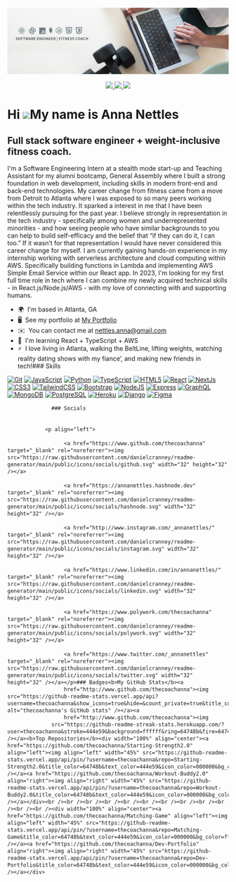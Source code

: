 
![Banner](banner.png)

<p align="center">
    <a href="https://www.linkedin.com/in/annanettles">
        <img src="https://img.shields.io/badge/LinkedIn-6D8084?style=for-the-badge&logo=linkedin&logoColor=white">
    </a>
    <a href="https://twitter.com/_annanettles">
        <img src="https://img.shields.io/badge/Twitter-6D8084?style=for-the-badge&logo=twitter&logoColor=white">
    </a>
    <a href="https://anna-nettles-dev.herokuapp.com/">
        <img src="https://img.shields.io/badge/Portfolio-6D8084?style=for-the-badge&logo=react&logoColor=white">
    </a>
</p>

Hi ![](https://user-images.githubusercontent.com/18350557/176309783-0785949b-9127-417c-8b55-ab5a4333674e.gif)My name is Anna Nettles
====================================================================================================================================

Full stack software engineer + weight-inclusive fitness coach.
--------------------------------------------------------------

I'm a Software Engineering Intern at a stealth mode start-up and Teaching Assistant for my alumni bootcamp, General Assembly where I built a strong foundation in web development, including skills in modern front-end and back-end technologies. My career change from fitness came from a move from Detroit to Atlanta where I was exposed to so many peers working within the tech industry. It sparked a interest in me that I have been relentlessly pursuing for the past year. I believe strongly in representation in the tech industry - specifically among women and underrepresented minorities - and how seeing people who have similar backgrounds to you can help to build self-efficacy and the belief that “if they can do it, I can too.” If it wasn’t for that representation I would have never considered this career change for myself. I am currently gaining hands-on experience in my internship working with serverless architecture and cloud computing within AWS. Specifically building functions in Lambda and implementing AWS Simple Email Service within our React app. In 2023, I'm looking for my first full time role in tech where I can combine my newly acquired technical skills - in React.js/Node.js/AWS - with my love of connecting with and supporting humans.

*   🌍  I'm based in Atlanta, GA
*   🖥️  See my portfolio at [My Portfolio](http://anna-nettles-dev.herokuapp.com/)
*   ✉️  You can contact me at [nettles.anna@gmail.com](mailto:nettles.anna@gmail.com)
*   🧠  I'm learning React + TypeScript + AWS
*   ⚡  I love living in Atlanta, walking the BeltLine, lifting weights, watching reality dating shows with my fiance’, and making new friends in tech!### Skills 
<p align="left">
<a href="https://git-scm.com/" target="_blank" rel="noreferrer"><img src="https://raw.githubusercontent.com/danielcranney/readme-generator/main/public/icons/skills/git-colored.svg" width="36" height="36" alt="Git" /></a>
<a href="https://developer.mozilla.org/en-US/docs/Web/JavaScript" target="_blank" rel="noreferrer"><img src="https://raw.githubusercontent.com/danielcranney/readme-generator/main/public/icons/skills/javascript-colored.svg" width="36" height="36" alt="JavaScript" /></a>
<a href="https://www.python.org/" target="_blank" rel="noreferrer"><img src="https://raw.githubusercontent.com/danielcranney/readme-generator/main/public/icons/skills/python-colored.svg" width="36" height="36" alt="Python" /></a>
<a href="https://www.typescriptlang.org/" target="_blank" rel="noreferrer"><img src="https://raw.githubusercontent.com/danielcranney/readme-generator/main/public/icons/skills/typescript-colored.svg" width="36" height="36" alt="TypeScript" /></a>
<a href="https://developer.mozilla.org/en-US/docs/Glossary/HTML5" target="_blank" rel="noreferrer"><img src="https://raw.githubusercontent.com/danielcranney/readme-generator/main/public/icons/skills/html5-colored.svg" width="36" height="36" alt="HTML5" /></a>
<a href="https://reactjs.org/" target="_blank" rel="noreferrer"><img src="https://raw.githubusercontent.com/danielcranney/readme-generator/main/public/icons/skills/react-colored.svg" width="36" height="36" alt="React" /></a>
<a href="https://nextjs.org/docs" target="_blank" rel="noreferrer"><img src="https://raw.githubusercontent.com/danielcranney/readme-generator/main/public/icons/skills/nextjs-colored.svg" width="36" height="36" alt="NextJs" /></a>
<a href="https://www.w3.org/TR/CSS/#css" target="_blank" rel="noreferrer"><img src="https://raw.githubusercontent.com/danielcranney/readme-generator/main/public/icons/skills/css3-colored.svg" width="36" height="36" alt="CSS3" /></a>
<a href="https://tailwindcss.com/" target="_blank" rel="noreferrer"><img src="https://raw.githubusercontent.com/danielcranney/readme-generator/main/public/icons/skills/tailwindcss-colored.svg" width="36" height="36" alt="TailwindCSS" /></a>
<a href="https://getbootstrap.com/" target="_blank" rel="noreferrer"><img src="https://raw.githubusercontent.com/danielcranney/readme-generator/main/public/icons/skills/bootstrap-colored.svg" width="36" height="36" alt="Bootstrap" /></a>
<a href="https://nodejs.org/en/" target="_blank" rel="noreferrer"><img src="https://raw.githubusercontent.com/danielcranney/readme-generator/main/public/icons/skills/nodejs-colored.svg" width="36" height="36" alt="NodeJS" /></a>
<a href="https://expressjs.com/" target="_blank" rel="noreferrer"><img src="https://raw.githubusercontent.com/danielcranney/readme-generator/main/public/icons/skills/express-colored.svg" width="36" height="36" alt="Express" /></a>
<a href="https://graphql.org/" target="_blank" rel="noreferrer"><img src="https://raw.githubusercontent.com/danielcranney/readme-generator/main/public/icons/skills/graphql-colored.svg" width="36" height="36" alt="GraphQL" /></a>
<a href="https://www.mongodb.com/" target="_blank" rel="noreferrer"><img src="https://raw.githubusercontent.com/danielcranney/readme-generator/main/public/icons/skills/mongodb-colored.svg" width="36" height="36" alt="MongoDB" /></a>
<a href="https://www.postgresql.org/" target="_blank" rel="noreferrer"><img src="https://raw.githubusercontent.com/danielcranney/readme-generator/main/public/icons/skills/postgresql-colored.svg" width="36" height="36" alt="PostgreSQL" /></a>
<a href="https://www.heroku.com/" target="_blank" rel="noreferrer"><img src="https://raw.githubusercontent.com/danielcranney/readme-generator/main/public/icons/skills/heroku-colored.svg" width="36" height="36" alt="Heroku" /></a>
<a href="https://www.djangoproject.com/" target="_blank" rel="noreferrer"><img src="https://raw.githubusercontent.com/danielcranney/readme-generator/main/public/icons/skills/django-colored.svg" width="36" height="36" alt="Django" /></a>
<a href="https://www.figma.com/" target="_blank" rel="noreferrer"><img src="https://raw.githubusercontent.com/danielcranney/readme-generator/main/public/icons/skills/figma-colored.svg" width="36" height="36" alt="Figma" /></a>
</p>
                    
                  ### Socials
                  
                  
                <p align="left">
                          
                      <a href="https://www.github.com/thecoachanna" target="_blank" rel="noreferrer"><img src="https://raw.githubusercontent.com/danielcranney/readme-generator/main/public/icons/socials/github.svg" width="32" height="32" /></a>
                          
                      <a href="https://annanettles.hashnode.dev" target="_blank" rel="noreferrer"><img src="https://raw.githubusercontent.com/danielcranney/readme-generator/main/public/icons/socials/hashnode.svg" width="32" height="32" /></a>
                          
                      <a href="http://www.instagram.com/_annanettles/" target="_blank" rel="noreferrer"><img src="https://raw.githubusercontent.com/danielcranney/readme-generator/main/public/icons/socials/instagram.svg" width="32" height="32" /></a>
                          
                      <a href="https://www.linkedin.com/in/annanettles/" target="_blank" rel="noreferrer"><img src="https://raw.githubusercontent.com/danielcranney/readme-generator/main/public/icons/socials/linkedin.svg" width="32" height="32" /></a>
                          
                      <a href="https://www.polywork.com/thecoachanna" target="_blank" rel="noreferrer"><img src="https://raw.githubusercontent.com/danielcranney/readme-generator/main/public/icons/socials/polywork.svg" width="32" height="32" /></a>
                          
                      <a href="https://www.twitter.com/_annanettles" target="_blank" rel="noreferrer"><img src="https://raw.githubusercontent.com/danielcranney/readme-generator/main/public/icons/socials/twitter.svg" width="32" height="32" /></a></p>### Badges<b>My GitHub Stats</b><a
                      href="http://www.github.com/thecoachanna"><img src="https://github-readme-stats.vercel.app/api?username=thecoachanna&show_icons=true&hide=&count_private=true&title_color=64748b&text_color=444e59&icon_color=000000&bg_color=ffffff&hide_border=true&show_icons=true" alt="thecoachanna's GitHub stats" /></a><a
                      href="http://www.github.com/thecoachanna"><img
                  src="https://github-readme-streak-stats.herokuapp.com/?user=thecoachanna&stroke=444e59&background=ffffff&ring=64748b&fire=64748b&currStreakNum=444e59&currStreakLabel=64748b&sideNums=444e59&sideLabels=444e59&dates=444e59&hide_border=true" /></a><b>Top Repositories</b><div width="100%" align="center"><a href="https://github.com/thecoachanna/Starting-Strength2.0" align="left"><img align="left" width="45%" src="https://github-readme-stats.vercel.app/api/pin/?username=thecoachanna&repo=Starting-Strength2.0&title_color=64748b&text_color=444e59&icon_color=000000&bg_color=ffffff&hide_border=true&locale=en" /></a><a href="https://github.com/thecoachanna/Workout-Buddy2.0" align="right"><img align="right" width="45%" src="https://github-readme-stats.vercel.app/api/pin/?username=thecoachanna&repo=Workout-Buddy2.0&title_color=64748b&text_color=444e59&icon_color=000000&bg_color=ffffff&hide_border=true&locale=en" /></a></div><br /><br /><br /><br /><br /><br /><br /><br /><br /><br /><br /><br /><div width="100%" align="center"><a href="https://github.com/thecoachanna/Matching-Game" align="left"><img align="left" width="45%" src="https://github-readme-stats.vercel.app/api/pin/?username=thecoachanna&repo=Matching-Game&title_color=64748b&text_color=444e59&icon_color=000000&bg_color=ffffff&hide_border=true&locale=en" /></a><a href="https://github.com/thecoachanna/Dev-Portfolio" align="right"><img align="right" width="45%" src="https://github-readme-stats.vercel.app/api/pin/?username=thecoachanna&repo=Dev-Portfolio&title_color=64748b&text_color=444e59&icon_color=000000&bg_color=ffffff&hide_border=true&locale=en" /></a></div>
